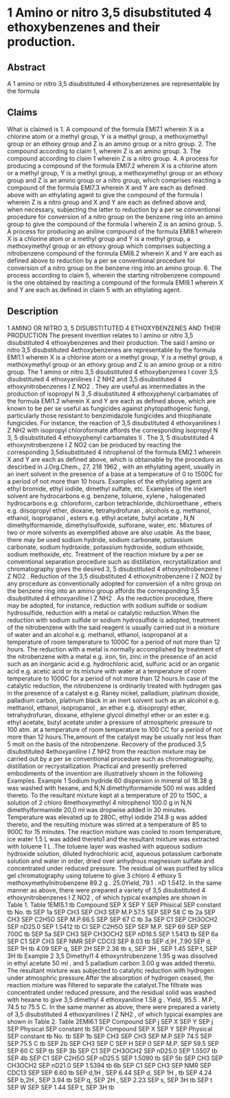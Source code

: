 # 1 Amino or nitro 3,5 disubstituted 4 ethoxybenzenes and their production.

## Abstract
A 1 amino or nitro 3,5 disubstituted 4 ethoxybenzenes are representable by the formula

## Claims
What is claimed is 1. A compound of the formula EMI7.1 wherein X is a chlorine atom or a methyl group, Y is a methyl group, a methoxymethyl group or an ethoxy group and Z is an amino group or a nitro group. 2. The compound according to claim 1, wherein Z is an amino group. 3. The compound according to claim 1 wherein Z is a nitro group. 4. A process for producing a compound of the formula EMI7.2 wherein X is a chlorine atom or a methyl group, Y is a methyl group, a methoxymethyl group or an ethoxy group and Z is an amino group or a nitro group, which comprises reacting a compound of the formula EMI7.3 wherein X and Y are each as defined above with an ethylating agent to give the compound of the formula I wherein Z is a nitro group and X and Y are each as defined above and, when necessary, subjecting the latter to reduction by a per se conventional procedure for conversion of a nitro group on the benzene ring into an amino group to give the compound of the formula I wherein Z is an amino group. 5. A process for producing an aniline compound of the formula EMI8.1 wherein X is a chlorine atom or a methyl group and Y is a methyl group, a methoxymethyl group or an ethoxy group which comprises subjecting a nitrobenzene compound of the formula EMI8.2 wherein X and Y are each as defined above to reduction by a per se conventional procedure for conversion of a nitro group on the benzene ring into an amino group. 6. The process according to claim 5, wherein the starting nitrobenzene compound is the one obtained by reacting a compound of the formula EMI9.1 wherein X and Y are each as defined in claim 5 with an ethylating agent.

## Description
1 AMINO OR NITRO 3, 5 DISUBSTITUTED 4 ETHOXYBENZENES AND THEIR PRODUCTION The present invention relates to l amino or nitro 3,5 disubstituted 4 ethoxybenzenes and their production. The said l amino or nitro 3,5 disubstituted 4ethoxybenzenes are representable by the formula EMI1.1 wherein X is a chlorine atom or a methyl group, Y is a methyl group, a methoxymethyl group or an ethoxy group and Z is an amino group or a nitro group. The 1 amino or nitro 3,5 disubstituted 4 ethoxybenzenes I cover 3,5 disubstituted 4 ethoxyanilines I Z NH2 and 3,5 disubstituted 4 ethoxynitrobenzenes I Z NO2 . They are useful as intermediates in the production of isopropyl N 3 ,5 disubstituted 4 ethoxyphenyl carbamates of the formula EMI1.2 wherein X and Y are each as defined above, which are known to be per se useful as fungicides against phytopathogenic fungi, particularly those resistant.to benzimidazole fungicides and thiophanate fungicides. For instance, the reaction of 3,5 disubstituted 4 ethoxyanilines I Z NH2 with isopropyl chloroformate affords the corresponding isopropyl N 3, 5 disubstituted 4 ethoxyphenyl carbamates II . The 3, 5 disubstituted 4 ethoxynitrobenzene I Z NO2 can be produced by reacting the corresponding 3,5disubstituted 4 nitrophenol of the formula EMI2.1 wherein X and Y are each as defined above, which is obtainable by the procedure as descirbed in J.Org.Chem., 27, 218 1962 , with an ethylating agent, usually in an inert solvent in the presence of a base at a temperature of 0 to 1500C for a period of not more than 10 hours. Examples of the ethylating agent are ethyl bromide, ethyl iodide, dimethyl sulfate, etc. Examples of the inert solvent are hydrocarbons e.g. benzene, toluene, xylene , halogenated hydrocarbons e.g. chloroform, carbon tetrachloride, dichloroethane , ethers e.g. diisopropyl ether, dioxane, tetrahydrofuran , alcohols e.g. methanol, ethanol, isopropanol , esters e.g. ethyl acetate, butyl acetate , N,N dimethylformamide, dimethylsulfoxide, sulforane, water, etc. Mixtures of two or more solvents as exemplified above are also usable. As the base, there may be used sodium hydride, sodium carbonate, potassium carbonate, sodium hydroxide, potassium hydroxide, sodium ethoxide, sodium methoxide, etc. Treatment of the reaction mixture by a per se conventional separation procedure such as distillation, recrystallization and chromatography gives the desired 3, 5 disubstituted 4 ethoxynitrobenzene I Z NO2 . Reduction of the 3,5 disubstituted 4 ethoxynitrobenzene I Z NO2 by any procedure as conventionally adopted for conversion of a nitro group on the benzene ring into an amino group affords the corresponding 3,5 disubstituted 4 ethoxyaniline I Z NH2 . As the reduction procedure, there may be adopted, for instance, reduction with sodium sulfide or sodium hydrosulfide, reduction with a metal or catalytic reduction.When the reduction with sodium sulfide or sodium hydrosulfide is adopted, treatment of the nitrobenzene with the said reagent is usually carried out in a mixture of water and an alcohol e.g. methanol, ethanol, isopropanol at a temperature of room temperature to 1000C for a period of not more than 12 hours. The reduction with a metal is normally accomplished by treatment of the nitrobenzene with a metal e.g. iron, tin, zinc in the presence of an acid such as an inorganic acid e.g. hydrochloric acid, sulfuric acid or an organic acid e.g. acetic acid or its mixture with water at a temperature of room temperature to 1000C for a period of not more than 12 hours.In case of the catalytic reduction, the nitrobenzene is ordinarily treated with hydrogen gas in the presence of a catalyst e.g. Raney nickel, palladium, platinum dioxide, palladium carbon, platinum black in an inert solvent such as an alcohol e.g. methanol, ethanol, isopropanol , an ether e.g. diisopropyl ether, tetrahydrofuran, dioxane, ethylene glycol dimethyl ether or an ester e.g. ethyl acetate, butyl acetate under a pressure of atmospheric pressure to 100 atm. at a temperature of room temperature to 100 CC for a period of not more than 12 hours.The,amount of the catalyst may be usually not less than 5 molt on the basis of the nitrobenzene. Recovery of the produced 3,5 disubstituted 4ethoxyaniline I Z NH2 from the reaction mixture may be carried out by a per se conventional procedure such as chromatography, distillation or recrystallization. Practical and presently preferred embodiments of the invention are illustratively shown in the following Examples. Example 1 Sodium hydride 60 dispersion in mineral oil 18.38 g was washed with hexane, and N,N dimethylformamide 500 ml was added thereto. To the resultant mixture kept at a temperature of 20 to 150C, a solution of 2 chloro 6methoxymethyl 4 nitrophenol 100.0 g in N,N dimethylformamide 20,0 ml was dropwise added in 30 minutes. Temperature was elevated up to 280C, ethyl iodide 214.8 g was added thereto, and the resulting mixture was stirred at a temperature of 85 to 900C for 15 minutes. The reaction mixture was cooled to room temperature, ice water 1.5 L was added thereto1 and the resultant mixture was extracted with toluene 1 L .The toluene layer was washed with aqueous sodium hydroxide solution, diluted hydrochloric acid, aqueous potassium carbonate solution and water in order, dried over anhydrous magnesium sulfate and concentrated under reduced pressure. The residual oil was purified by silica gel chromatography using toluene to give 3 chloro 4 ethoxy 5 methoxymethylnitrobenzene 89.2 g . 25.0Yield, 79.1 . nD 1.5412. In the same manner as above, there were prepared a variety of 3,5 disubstituted 4 ethoxynitrobenzenes I Z NO2 , of which typical examples are shown in Table 1. Table 1EMI5.1 tb Compound SEP X SEP Y SEP Phisical SEP constant tb No. tb SEP 1a SEP CH3 SEP CH3 SEP M.P.57.5 SEP SEP 58 C tb 2a SEP CH3 SEP C2H5O SEP M.P.66.5 SEP SEP 67 C tb 3a SEP C1 SEP CH3OCH2 SEP nD25.0 SEP 1.5412 tb Cl SEP C2H5O SEP SEP M.P. SEP 69 SEP SEP 700C tb SEP 5a SEP CH3 SEP CH3OCH2 SEP nD16.5 SEP 1.5413 tb SEP 6a SEP C1 SEP CH3 SEP NMR SEP CDCl3 SEP 8.03 tb SEP d,lH ,7.90 SEP d, SEP 1H tb 4.09 SEP q, SEP 2H SEP 2.36 tb s, SEP 3H , SEP 1.45 SEP t, SEP 3H tb Example 2 3,5 Dimethyl1 4 ethoxynitrobenzene 1.95 g was dissolved in ethyl acetate 50 ml , and 5 palladium carbon 3.00 g was added thereto. The resultant mixture was subjected to catalytic reduction with hydrogen under atmosphric pressure.After the absorption of hydrogen ceased, the reaction mixture was filtered to separate the catalyst.The filtrate was concentrated under reduced pressure, and the residual solid was washed with hexane to give 3,5 dimethyl 4 ethoxyaniline 1.58 g . Yield, 95.5 . M.P., 74.5 to 75.5 C. In the same manner as above, there were prepared a variety of 3,5 disubstituted 4 ethoxyanilines I Z NH2 , of which typical examples are shown in Table 2. Table 2EMI6.1 SEP Compound SEP j SEP X SEP Y SEP j SEP Physical SEP constant tb SEP Compound SEP X SEP Y SEP Physical SEP constant tb No. tb SEP 1b SEP CH3 SEP CH3 SEP M.P SEP 74.5 SEP SEP 75.5 C tb SEP 2b SEP CH3 SEP C SEP H SEP 0 SEP M.P. SEP 59.5 SEP SEP 60 C SEP tb SEP 3b SEP C1 SEP CH3OCH2 SEP nD25.0 SEP 1.5507 tb SEP 4b SEP C1 SEP C2H5O SEP nD25.5 SEP 1.5090 tb SEP 5b SEP CH3 SEP CH3OCH2 SEP nD21.0 SEP 1.5394 tb 6b SEP C1 SEP CH3 SEP NMR SEP CDC13 SEP SEP 6.60 tb SEP d,1H , SEP 6.44 SEP d, SEP 1H , tb SEP 4.24 SEP b,2H , SEP 3.94 tb SEP q, SEP 2H , SEP 2.23 SEP s, SEP 3H tb SEP t SEP W SEP SEP 1.44 SEP t, SEP 3H tb